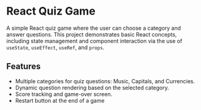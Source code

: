 # React Quiz Game

A simple React quiz game where the user can choose a category and answer questions. This project demonstrates basic React concepts, including state management and component interaction via the use of `useState`, `useEffect`, `useRef`, and `props`.

## Features

- Multiple categories for quiz questions: Music, Capitals, and Currencies.
- Dynamic question rendering based on the selected category.
- Score tracking and game-over screen.
- Restart button at the end of a game
